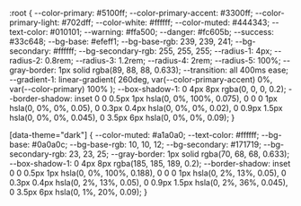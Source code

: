 :root {
--color-primary: #5100ff;
--color-primary-accent: #3300ff;
--color-primary-light: #702dff;
--color-white: #ffffff;
--color-muted: #444343;
--text-color: #010101;
--warning: #ffa500;
--danger: #fc605b;
--success: #33c648;
--bg-base: #efeff1;
--bg-base-rgb: 239, 239, 241;
--bg-secondary: #ffffff;
--bg-secondary-rgb: 255, 255, 255;
--radius-1: 4px;
--radius-2: 0.8rem;
--radius-3: 1.2rem;
--radius-4: 2rem;
--radius-5: 100%;
--gray-border: 1px solid rgba(89, 88, 88, 0.633);
--transition: all 400ms ease;
--gradient-1: linear-gradient(
260deg,
var(--color-primary-accent) 0%,
var(--color-primary) 100%
);
--box-shadow-1: 0 4px 8px rgba(0, 0, 0, 0.2);
--border-shadow: inset 0 0 0.5px 1px hsla(0, 0%, 100%, 0.075),
0 0 0 1px hsla(0, 0%, 0%, 0.05), 0 0.3px 0.4px hsla(0, 0%, 0%, 0.02),
0 0.9px 1.5px hsla(0, 0%, 0%, 0.045), 0 3.5px 6px hsla(0, 0%, 0%, 0.09);
}

[data-theme="dark"] {
--color-muted: #a1a0a0;
--text-color: #ffffff;
--bg-base: #0a0a0c;
--bg-base-rgb: 10, 10, 12;
--bg-secondary: #171719;
--bg-secondary-rgb: 23, 23, 25;
--gray-border: 1px solid rgba(70, 68, 68, 0.633);
--box-shadow-1: 0 4px 8px rgba(185, 185, 189, 0.2);
--border-shadow: inset 0 0 0.5px 1px hsla(0, 0%, 100%, 0.188),
0 0 0 1px hsla(0, 2%, 13%, 0.05), 0 0.3px 0.4px hsla(0, 2%, 13%, 0.05),
0 0.9px 1.5px hsla(0, 2%, 36%, 0.045), 0 3.5px 6px hsla(0, 1%, 20%, 0.09);
}
